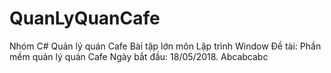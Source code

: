 ﻿# QuanLyQuanCafe
Nhóm C# Quản lý quán Cafe
Bài tập lớn môn Lập trình Window
Đề tài: Phần mềm quản lý quán Cafe
Ngày bắt đầu: 18/05/2018.
Abcabcabc